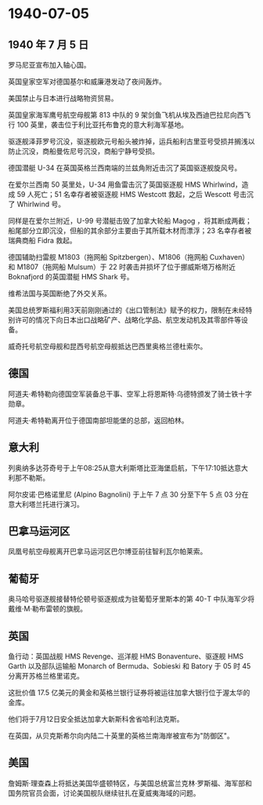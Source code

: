 # 1940-07-05

## 1940 年 7 月 5 日

罗马尼亚宣布加入轴心国。

英国皇家空军对德国基尔和威廉港发动了夜间轰炸。

美国禁止与日本进行战略物资贸易。

英国皇家海军鹰号航空母舰第 813 中队的 9
架剑鱼飞机从埃及西迪巴拉尼向西飞行 100
英里，袭击位于利比亚托布鲁克的意大利海军基地。

驱逐舰泽菲罗号沉没，驱逐舰欧元号船头被炸掉，运兵船利古里亚号受损并搁浅以防止沉没，商船曼佐尼号沉没，商船宁静号受损。

德国潜艇 U-34 在英国英格兰西南端的兰兹角附近击沉了英国驱逐舰旋风号。

在爱尔兰西南 50 英里处，U-34 用鱼雷击沉了英国驱逐舰 HMS Whirlwind，造成
59 人死亡；51 名幸存者被驱逐舰 HMS Westcott 救起，之后 Wescott 号击沉了
Whirlwind 号。

同样是在爱尔兰附近，U-99 号潜艇击毁了加拿大轮船 Magog
，将其断成两截；船尾部分立即沉没，但船的其余部分主要由于其所载木材而漂浮；23
名幸存者被瑞典商船 Fidra 救起。

德国辅助扫雷舰 M1803（拖网船 Spitzbergen）、M1806（拖网船 Cuxhaven）和
M1807（拖网船 Mulsum）于 22 时袭击并损坏了位于挪威斯塔万格附近
Boknafjord 的英国潜艇 HMS Shark 号。

维希法国与英国断绝了外交关系。

美国总统罗斯福利用3天前刚刚通过的《出口管制法》赋予的权力，限制在未经特别许可的情况下向日本出口战略矿产、战略化学品、航空发动机及其零部件等设备。

威奇托号航空母舰和昆西号航空母舰抵达巴西里奥格兰德杜索尔。

## 德国

阿道夫·希特勒向德国空军装备总干事、空军上将恩斯特·乌德特颁发了骑士铁十字勋章。

阿道夫·希特勒离开位于德国南部坦能堡的总部，返回柏林。

## 意大利

列奥纳多达芬奇号于上午08:25从意大利斯塔比亚海堡启航，下午17:10抵达意大利那不勒斯。

阿尔皮诺·巴格诺里尼 (Alpino Bagnolini) 于上午 7 点 30 分至下午 5 点 03
分在意大利塔兰托进行演习。

## 巴拿马运河区

凤凰号航空母舰离开巴拿马运河区巴尔博亚前往智利瓦尔帕莱索。

## 葡萄牙

奥马哈号驱逐舰接替特伦顿号驱逐舰成为驻葡萄牙里斯本的第 40-T
中队海军少将戴维·M·勒布雷顿的旗舰。

## 英国

鱼行动：英国战舰 HMS Revenge、巡洋舰 HMS Bonaventure、驱逐舰 HMS Garth
以及部队运输船 Monarch of Bermuda、Sobieski 和 Batory 于 05 时 45
分离开苏格兰格里诺克。

这批价值 17.5
亿美元的黄金和英格兰银行证券将被运往加拿大银行位于渥太华的金库。

他们将于7月12日安全抵达加拿大新斯科舍省哈利法克斯。

在英国，从贝克斯希尔向内陆二十英里的英格兰南海岸被宣布为"防御区"。

## 美国

詹姆斯·理查森上将抵达美国华盛顿特区，与美国总统富兰克林·罗斯福、海军部和国务院官员会面，讨论美国舰队继续驻扎在夏威夷海域的问题。

